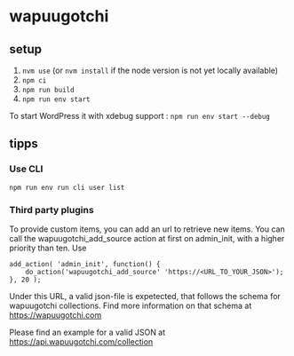 # wapuugotchi

## setup

1. `nvm use` (or `nvm install` if the node version is not yet locally available)
1. `npm ci`
1. `npm run build`
1. `npm run env start`
  
  To start WordPress it with xdebug support : `npm run env start --debug`

## tipps
### Use CLI
``npm run env run cli user list``


### Third party plugins
To provide custom items, you can add an url to retrieve new items. You can call the wapuugotchi_add_source action at first on admin_init, with a higher priority than ten.
Use
```
add_action( 'admin_init', function() {
    do_action('wapuugotchi_add_source' 'https://<URL_TO_YOUR_JSON>');
}, 20 );
```

Under this URL, a valid json-file is expetected, that follows the schema for wapuugotchi collections. Find more information on that schema at https://wapuugotchi.com

Please find an example for a valid JSON at https://api.wapuugotchi.com/collection

